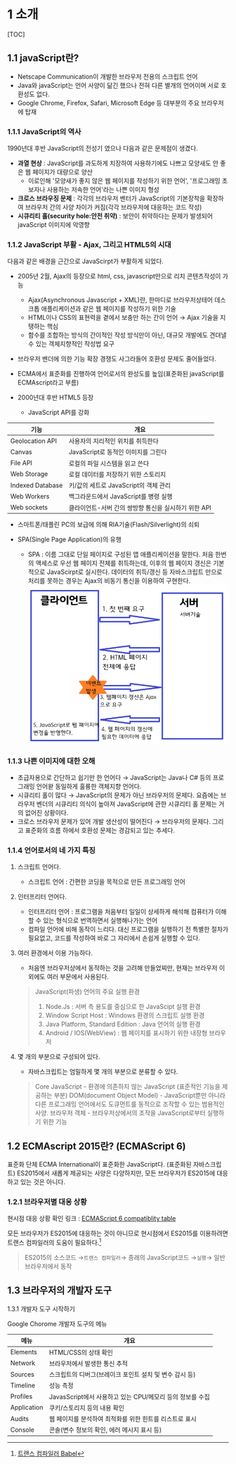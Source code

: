 # 1 소개

[TOC]



## 1.1 javaScript란?

- Netscape Communication이 개발한 브라우저 전용의 스크립트 언어
- Java와 javaScript는 언어 사양이 닮긴 했으나 전혀 다른 별개의 언어이며 서로 호환성도 없다.
- Google Chrome, Firefox, Safari, Microsoft Edge 등 대부분의 주요 브라우저에 탑재

### 1.1.1 JavaScript의 역사

1990년대 후반 JavaScript의 전성기 였으나 다음과 같은 문제점이 생겼다.
- **과열 현상** : JavaScript를 과도하게 치장하여 사용하기에도 나쁘고 모양새도 안 좋은 웹 페이지가 대량으로 양산
	- 이로인해 '모양새가 좋지 않은 웹 페이지를 작성하기 위한 언어', '프로그래밍 초보자나 사용하는 저속한 언어'라는 나쁜 이미지 형성
- **크로스 브라우징 문제** : 각각의 브라우저 벤터가 JavaScript의 기본장착을 확장하여 브라우저 간의 사양 차이가 커짐(각각 브라우저에 대응하는 코드 작성)
- **시큐리티 홀(security hole:안전 취약)** : 보안이 취약하다는 문제가 발생되어 javaScript 이미지에 악영향

### 1.1.2 JavaScript 부활 - Ajax, 그리고 HTML5의 시대 
다음과 같은 배경을 근간으로 JavaScirpt가 부활하게 되었다.

- 2005년 2월, Ajax의 등장으로 html, css, javascript만으로 리치 콘텐츠작성이 가능
 
	- Ajax(Asynchronous Javascript + XML)란, 한마디로 브라우저상테어 데스크톱 애플리케이션과 같은 웹 페이지를 작성하기 위한 기술
	- HTML이나 CSS의 표현력을 곁에서 보충만 하는 간이 언어 → Ajax 기술을 지탱하는 핵심
	- 함수를 조합하는 방식의 간이적인 작성 방식만이 아닌, 대규모 개발에도 견뎌낼 수 있는 객체지향적인 작성법 요구


- 브라우저 벤더에 의한 기능 확장 경쟁도 사그라들어 호환성 문제도 줄어들었다.


- ECMA에서 표준화를 진행하여 언어로서의 완성도를 높임(표준화된 javaScript를 ECMAscript라고 부름)


- 2000년대 후반 HTML5 등장
	- JavaScript API를 강화
    
| 기능  | 개요 |
|--------|--------|
|   Geolocation API   |   사용자의 지리적인 위치를 취득한다      |
|   Canvas  |   JavaScript로 동적인 이미지를 그린다      |
|   File API   |   로컬의 파일 시스템을 읽고 쓴다      |
|   Web Storage   |   로컬 데이터를 저장하기 위한 스토리지     |
|   Indexed Database   |   키/값의 세트로 JavaScript의 객체 관리      |
|   Web Workers   |   백그라운드에서 JavaScript를 병령 실행      |
|   Web sockets   |   클라이언트-서버 간의 쌍방향 통신을 실시하기 위한 API      |

- 스마트폰/태플린 PC의 보급에 의해 RIA기술(Flash/Silverlight)의 쇠퇴

- SPA(Single Page Application)의 유행
	- SPA :  이름 그대로 단일 페이지로 구성된 앱 애플리케이션을 말한다. 처음 한번의 액세스로 우선 웹 페이지 전체를 취득하는데, 이후의 웹 페이지 갱신은 기본적으로 JavaScirpt로 실시한다. 데이터의 취득/갱신 등 자바스크립트 만으로 처리를 못하는 경우는 Ajax의 비동기 통신을 이용하여 구현한다. 
	![SPA란?](./img/spa01.png)
    
### 1.1.3 나쁜 이미지에 대한 오해

- 초급자용으로 간단하고 쉽기만 한 언어다 → JavaScript는 Java나 C# 등의 프로그래밍 언어왇 동일하게 훌륭한 객체지향 언어다.
- 시큐리티 홀이 많다 → JavaScript의 문제가 아닌 브라우저의 문제다. 요즘에는 브라우저 벤더의 시큐리티 의식이 높아져 JavaScript에 관한 시큐리티 홀 문제는 거의 없어진 상황이다.
- 크로스 브라우저 문제가 있어 개발 생산성이 떨어진다 → 브라우저의 문제다. 그리고 표준화의 흐름 하에서 호환성 문제는 경감되고 있는 추세다.

### 1.1.4 언어로서의 네 가지 특징

1. 스크립트 언어다.
	- 스크립트 언어 : 간편한 코딩을 목적으로 만든 프로그래밍 언어
2. 인터프리터 언어다.
	- 인터프리터 언어 : 프로그램을 처음부터 일일이 상세하게 해석해 컴퓨터가 이해할 수 있는 형식으로 번역하면서 실행해나가는 언어
	- 컴파일 언어에 비해 동작이 느리다. 대신 프로그램을 실행하기 전 특별한 절차가 필요없고, 코드를 작성하여 바로 그 자리에서 손쉽게 실행할 수 있다.
3. 여러 환경에서 이용 가능하다.
	- 처음엔 브라우저상에서 동작하는 것을 고려해 만들었찌만, 현재는 브라우저 이외에도 여러 부문에서 사용된다.
	> JavaScript(파생) 언어의 주요 실행 환경
	> 1. Node.Js : 서버 측 용도를 중심으로 한 JavaScipt 실행 환경
	> 2. Window Script Host : Windows 환경의 스크립트 실행 환경
	> 3. Java Platform, Standard Edition : Java 언어의 실행 환경
	> 4. Android / IOS(WebView) : 웹 페이지를 표시하기 위한 내장형 브라우저

4. 몇 개의 부분으로 구성되어 있다.
	- 자바스크립트는 엄밀하게 몇 개의 부분으로 분류할 수 있다.
	> Core JavaScript - 환경에 의존하지 않는 JavaScript (표준적인 기능을 제공하는 부분)
	> DOM(document Object Model) - JavaScript뿐만 아니라 다른 프로그래밍 언어에서도 도큐먼트를 동적으로 조작할 수 있는 범용적인 사양.
	> 브라우저 객체 - 브라우저상에서의 조작을 JavaScript로부터 실행하기 위한 기능

## 1.2 ECMAscript 2015란? (ECMAScript 6)

표준화 단체 ECMA International이 표준화한 JavaScript다. (표준화된 자바스크립트) ES2015에서 새롭게 제공되는 사양은 다양하지만, 모든 브라우저가 ES2015에 대응하고 있는 것은 아니다.

### 1.2.1 브라우저별 대응 상황

현시점 대응 상황 확인 링크 : [ECMAScript 6 compatiblity table](http://kangax.github.io/compat-table/es6/)

모든 브라우저가 ES2015에 대응하는 것이 아니므로 현시점에서 ES2015를 이용하려면 트랜스 컴파일러의 도움이 필요하다.[^1]
> ES2015의 소스코드 →``트랜스 컴파일러``→ 종래의 JavaScript코드 →``실행``→ 일반 브라우저에서 동작

[^1]: [트랜스 컴파일러 Babel](https://babeljs.io/)


## 1.3 브라우저의 개발자 도구

1.3.1 개발자 도구 시작하기

Google Chorome 개발자 도구의 메뉴

| 메뉴 | 개요 |
|--------|--------|
|Elements|HTML/CSS의 상태 확인|
|Network|브라우저에서 발생한 통신 추적|
|Sources|스크립트의 디버그(브레이크 포인트 설치 및 변수 감시 등)|
|Timeline|성능 측정|
|Profiles|JavasScript에서 사용하고 있는 CPU/메모리 등의 정보를 수집|
|Application|쿠키/스토리지 등의 내용 확인|
|Audits|웹 페이지를 분석하여 최적화를 위한 힌트를 리스트로 표시|
|Console|콘솔(변수 정보의 확인, 에러 메시지 표시 등)|